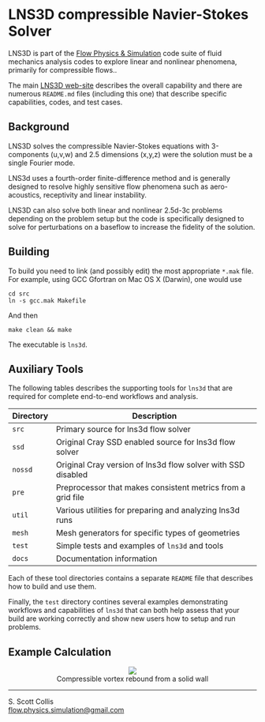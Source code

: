 # LNS3D compressible Navier-Stokes Solver

LNS3D is part of the [Flow Physics & Simulation](https://flow-physics-simulation.github.io/flow-physics-simulation) code suite of fluid mechanics
analysis codes to explore linear and nonlinear phenomena, primarily for 
compressible flows..

The main [LNS3D web-site](https://sscollis.github.io/lns3d/) describes the 
overall capability and there are numerous `README.md` files (including 
this one) that describe specific capabilities, codes, and test cases.

## Background

LNS3D solves the compressible Navier-Stokes equations with 3-components (u,v,w)
and 2.5 dimensions (x,y,z) were the solution must be a single Fourier mode.

LNS3d uses a fourth-order finite-difference method and is generally designed 
to resolve highly sensitive flow phenomena such as aero-acoustics, receptivity
and linear instability.

LNS3D can also solve both linear and nonlinear 2.5d-3c problems depending on 
the problem setup but the code is specifically designed to solve for 
perturbations on a baseflow to increase the fidelity of the solution.

## Building

To build you need to link (and possibly edit) the most appropriate `*.mak`
file.  For example, using GCC Gfortran on Mac OS X (Darwin), one would use

    cd src
    ln -s gcc.mak Makefile
    
And then

    make clean && make
    
The executable is `lns3d`.

## Auxiliary Tools

The following tables describes the supporting tools for `lns3d` that are
required for complete end-to-end workflows and analysis.

Directory  |  Description
-----------|---------------------------------------------------------------
`src`      |  Primary source for lns3d flow solver
`ssd`      |  Original Cray SSD enabled source for lns3d flow solver
`nossd`    |  Original Cray version of lns3d flow solver with SSD disabled
`pre`      |  Preprocessor that makes consistent metrics from a grid file
`util`     |  Various utilities for preparing and analyzing lns3d runs
`mesh`     |  Mesh generators for specific types of geometries
`test`     |  Simple tests and examples of `lns3d` and tools
`docs`     |  Documentation information 

Each of these tool directories contains a separate `README` file that
describes how to build and use them.  

Finally, the `test` directory contines several examples demonstrating
workflows and capabilities of `lns3d` that can both help assess that 
your build are working correctly and show new users how to setup and
run problems.

## Example Calculation

<p align=center>
<img src=https://github.com/sscollis/lns3d/blob/master/docs/vortex.gif>
<br>Compressible vortex rebound from a solid wall</p>

---

S. Scott Collis\
flow.physics.simulation@gmail.com
